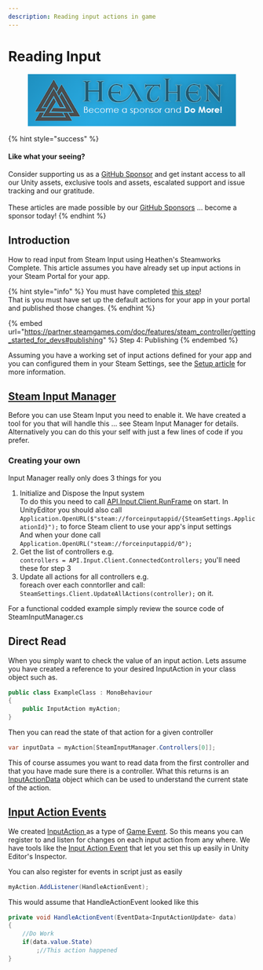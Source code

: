 ```yaml
---
description: Reading input actions in game
---
```


# Reading Input

<figure><img src="../../../../../.gitbook/assets/512x128 Sponsor Banner.png" alt="Become a sponsor and Do More"><figcaption></figcaption></figure>

{% hint style="success" %}
#### Like what your seeing?

Consider supporting us as a [GitHub Sponsor](../../../../../become-a-sponsor.md) and get instant access to all our Unity assets, exclusive tools and assets, escalated support and issue tracking and our gratitude.\
\
These articles are made possible by our [GitHub Sponsors](https://github.com/sponsors/heathen-engineering) ... become a sponsor today!
{% endhint %}

## Introduction

How to read input from Steam Input using Heathen's Steamworks Complete. This article assumes you have already set up input actions in your Steam Portal for your app.&#x20;

{% hint style="info" %}
You must have completed [this step](https://partner.steamgames.com/doc/features/steam\_controller/getting\_started\_for\_devs#publishing)!\
That is you must have set up the default actions for your app in your portal and published those changes.
{% endhint %}

{% embed url="https://partner.steamgames.com/doc/features/steam_controller/getting_started_for_devs#publishing" %}
Step 4: Publishing
{% endembed %}

Assuming you have a working set of input actions defined for your app and you can configured them in your Steam Settings, see the [Setup article](getting-started.md) for more information.

## [Steam Input Manager](../../components/steam-input-manager.md)

Before you can use Steam Input you need to enable it. We have created a tool for you that will handle this ... see Steam Input Manager for details. Alternatively you can do this your self with just a few lines of code if you prefer.

### Creating your own

Input Manager really only does 3 things for you

1. Initialize and Dispose the Input system\
   To do this you need to call [API.Input.Client.RunFrame](../../../api/input.md#run-frame) on start. In UnityEditor you should also call `Application.OpenURL($"steam://forceinputappid/{SteamSettings.ApplicationId}");` to force Steam client to use your app's input settings\
   And when your done call `Application.OpenURL("steam://forceinputappid/0");`
2. Get the list of controllers e.g.\
   `controllers = API.Input.Client.ConnectedControllers;` you'll need these for step 3
3. Update all actions for all controllers e.g.\
   foreach over each conntorller and call: `SteamSettings.Client.UpdateAllActions(controller);` on it.

For a functional codded example simply review the source code of SteamInputManager.cs

## Direct Read

When you simply want to check the value of an input action. Lets assume you have created a reference to your desired InputAction in your class object such as.

```csharp
public class ExampleClass : MonoBehaviour
{
    public InputAction myAction;
}
```

Then you can read the state of that action for a given controller&#x20;

```csharp
var inputData = myAction[SteamInputManager.Controllers[0]];
```

This of course assumes you want to read data from the first controller and that you have made sure there is a controller. What this returns is an [InputActionData](../../../objects/input-action-data.md) object which can be used to understand the current state of the action.

## [Input Action Events](../../components/input-action-event.md)

We created [InputAction ](../../scriptable-objects/input-action.md)as a type of [Game Event](../../../../system-core/game-events.md). So this means you can register to and listen for changes on each input action from any where. We have tools like the [Input Action Event](../../components/input-action-event.md) that let you set this up easily in Unity Editor's Inspector.

You can also register for events in script just as easily

```csharp
myAction.AddListener(HandleActionEvent);
```

This would assume that HandleActionEvent looked like this

```csharp
private void HandleActionEvent(EventData<InputActionUpdate> data)
{
    //Do Work
    if(data.value.State)
        ;//This action happened
}
```
